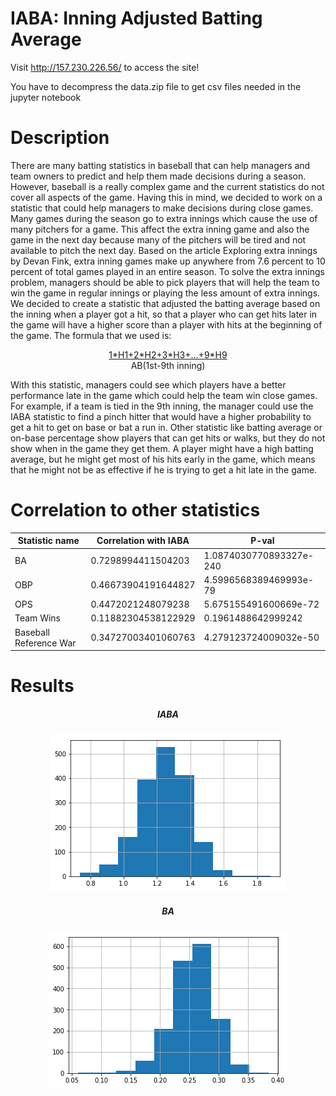 # IABA: Inning Adjusted Batting Average

Visit http://157.230.226.56/ to access the site!

You have to decompress the data.zip file to get csv files needed in the jupyter notebook

# Description
There are many batting statistics in baseball that can help managers and team owners to predict and help them made decisions during a season. However, baseball is a really complex game and the current statistics do not cover all aspects of the game. Having this in mind, we decided to work on a statistic that could help managers to make decisions during close games. Many games during the season go to extra innings which cause the use of many pitchers for a game. This affect the extra inning game and also the game in the next day because many of the pitchers will be tired and not available to pitch the next day. Based on the article Exploring extra innings by Devan Fink, extra inning games make up anywhere from 7.6 percent to 10 percent of total games played in an entire season. To solve the extra innings problem, managers should be able to pick players that will help the team to win the game in regular innings or playing the less amount of extra innings. We decided to create a statistic that adjusted the batting average based on the inning when a player got a hit, so that a player who can get hits later in the game will have a higher score than a player with hits at the beginning of the game. The formula that we used is:
<p align="center">
  <ins>1*H1+2*H2+3*H3+...+9*H9</ins><br>
  AB(1st-9th inning)
</p>
With this statistic, managers could see which players have a better performance late in the game which could help the team win close games. For example, if a team is tied in the 9th inning, the manager could use the IABA statistic to find a pinch hitter that would have a higher probability to get a hit to get on base or bat a run in. Other statistic like batting average or on-base percentage show players that can get hits or walks, but they do not show when in the game they get them. A player might have a high batting average, but he might get most of his hits early in the game, which means that he might not be as effective if he is trying to get a hit late in the game.
 
# Correlation to other statistics
| Statistic name | Correlation with IABA | P-val |
|---|---|---|
| BA | 0.7298994411504203 | 1.0874030770893327e-240 |
| OBP | 0.46673904191644827 | 4.5996568389469993e-79 |
| OPS | 0.4472021248079238 | 5.675155491600669e-72 |
| Team Wins | 0.11882304538122929 | 0.1961488642999242 |
| Baseball Reference War | 0.34727003401060763 | 4.279123724009032e-50 |

# Results
<p align="center">
  <h5 align="center"> IABA </h5>
</p>
<p align="center">
  <img src="iaba.png" title="IABA">
</p>
<p align="center">
  <h5 align="center"> BA </h5>
</p>
<p align="center">
  <img src="ba.png" title="BA">
</p>
